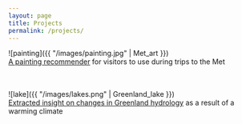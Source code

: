 ```yaml
---
layout: page
title: Projects
permalink: /projects/ 
---
```


![painting]({{ "/images/painting.jpg" | Met_art }})  
[A painting recommender](https://github.com/cchen181/painting_recommender_for_Met) for visitors to use during trips to the Met<br><br><br> 
  
![lake]({{ "/images/lakes.png" | Greenland_lake }})  
[Extracted insight on changes in Greenland hydrology](https://drive.google.com/open?id=1flqM6_7qg2Dc0JCme1mglB5Rhv6McSSh) as a result of a warming climate

